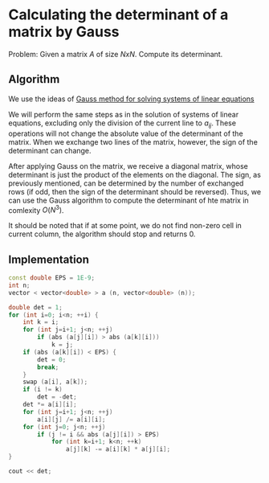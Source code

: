 <!--?title Calculating Determinant of Matrix by Gauss -->

# Calculating the determinant of a matrix by Gauss

Problem: Given a matrix $A$ of size $N x N$. Compute its determinant.

## Algorithm

We use the ideas of [Gauss method for solving systems of linear equations](./linear_algebra/linear-system-gauss.html)

We will perform the same steps as in the solution of systems of linear equations, excluding only the division of the current line to $a_{ij}$. These operations will not change the absolute value of the determinant of the matrix. When we exchange two lines of the matrix, however, the sign of the determinant can change.

After applying Gauss on the matrix, we receive a diagonal matrix, whose determinant is just the product of the elements on the diagonal. The sign, as previously mentioned, can be determined by the number of exchanged rows (if odd, then the sign of the determinant should be reversed). Thus, we can use the Gauss algorithm to compute the determinant of hte matrix in comlexity $O(N^3)$.

It should be noted that if at some point, we do not find non-zero cell in current column, the algorithm should stop and returns 0.

## Implementation

```cpp
const double EPS = 1E-9;
int n;
vector < vector<double> > a (n, vector<double> (n));

double det = 1;
for (int i=0; i<n; ++i) {
	int k = i;
	for (int j=i+1; j<n; ++j)
		if (abs (a[j][i]) > abs (a[k][i]))
			k = j;
	if (abs (a[k][i]) < EPS) {
		det = 0;
		break;
	}
	swap (a[i], a[k]);
	if (i != k)
		det = -det;
	det *= a[i][i];
	for (int j=i+1; j<n; ++j)
		a[i][j] /= a[i][i];
	for (int j=0; j<n; ++j)
		if (j != i && abs (a[j][i]) > EPS)
			for (int k=i+1; k<n; ++k)
				a[j][k] -= a[i][k] * a[j][i];
}

cout << det;
```
